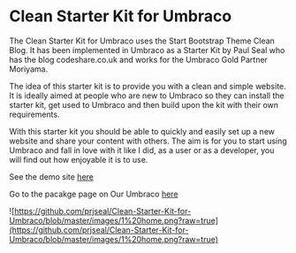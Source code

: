 # Clean Starter Kit for Umbraco

The Clean Starter Kit for Umbraco uses the Start Bootstrap Theme Clean Blog. It has been implemented in Umbraco as a Starter Kit by Paul Seal who has the blog codeshare.co.uk and works for the Umbraco Gold Partner Moriyama.

The idea of this starter kit is to provide you with a clean and simple website. It is ideally aimed at people who are new to Umbraco so they can install the starter kit, get used to Umbraco and then build upon the kit with their own requirements.

With this starter kit you should be able to quickly and easily set up a new website and share your content with others. The aim is for you to start using Umbraco and fall in love with it like I did, as a user or as a developer, you will find out how enjoyable it is to use.

See the demo site [here](https://clean.codeshare.co.uk)

Go to the pacakge page on Our Umbraco [here](https://our.umbraco.com/packages/starter-kits/clean-starter-kit/)

![https://github.com/prjseal/Clean-Starter-Kit-for-Umbraco/blob/master/images/1%20home.png?raw=true](https://github.com/prjseal/Clean-Starter-Kit-for-Umbraco/blob/master/images/1%20home.png?raw=true)
